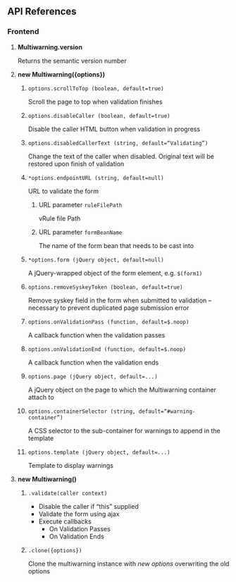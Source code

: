 ## API References

### Frontend

1. **Multiwarning.version**	
	Returns the semantic version number
	1. **new Multiwarning({options})**
	1. `options.scrollToTop (boolean, default=true)`		Scroll the page to top when validation finishes
			1. `options.disableCaller (boolean, default=true)`		Disable the caller HTML button when validation in progress
			1. `options.disabledCallerText (string, default=“Validating”)`

		Change the text of the caller when disabled. Original text will be restored upon finish of validation
			1. `*options.endpointURL (string, default=null)`		
		URL to validate the form
				1. URL parameter `ruleFilePath`			vRule file Path
					1. URL parameter `formBeanName`

			The name of the form bean that needs to be cast into	1. `*options.form (jQuery object, default=null)`		
		A jQuery-wrapped object of the form element, e.g. `$(form1)`
			1. `options.removeSyskeyToken (boolean, default=true)`
		Remove syskey field in the form when submitted to validation – necessary to prevent duplicated page submission error
			1. `options.onValidationPass (function, default=$.noop)`
		A callback function when the validation passes
			1. `options.onValidationEnd (function, default=$.noop)`
		A callback function when the validation ends
			1. `options.page (jQuery object, default=...)`
		A jQuery object on the page to which the Multiwarning container attach to
	1. `options.containerSelector (string, default=“#warning-container”)`
		A CSS selector to the sub-container for warnings to append in the template	1. `options.template (jQuery object, default=...)`
		Template to display warnings
		1. **new Multiwarning()**
	1. `.validate(caller context)`
		- Disable the caller if “this” supplied
		- Validate the form using ajax		- Execute callbacks			- On Validation Passes			- On Validation Ends

				1. `.clone({options})`		
		Clone the multiwarning instance with *new options* overwriting the old options